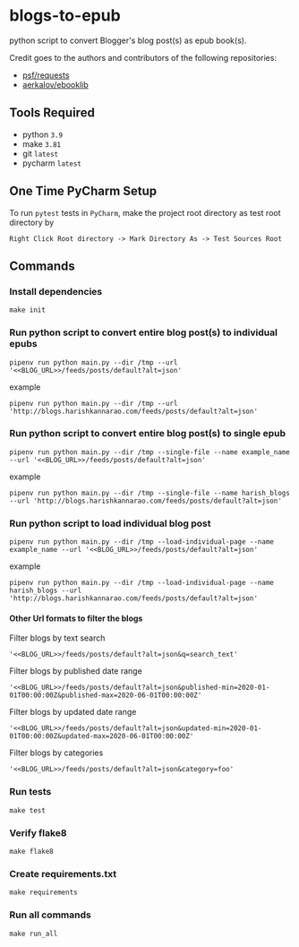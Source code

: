 # blogs-to-epub

python script to convert Blogger's blog post(s) as epub book(s).

Credit goes to the authors and contributors of the following repositories:

* [psf/requests](https://github.com/psf/requests)
* [aerkalov/ebooklib](https://github.com/aerkalov/ebooklib)

## Tools Required

* python `3.9`
* make `3.81`
* git `latest`
* pycharm `latest`

## One Time PyCharm Setup

To run `pytest` tests in `PyCharm`, make the project root directory as test root directory by

    Right Click Root directory -> Mark Directory As -> Test Sources Root

## Commands

### Install dependencies

    make init

### Run python script to convert entire blog post(s) to individual epubs

    pipenv run python main.py --dir /tmp --url '<<BLOG_URL>>/feeds/posts/default?alt=json'

example

    pipenv run python main.py --dir /tmp --url 'http://blogs.harishkannarao.com/feeds/posts/default?alt=json'

### Run python script to convert entire blog post(s) to single epub

    pipenv run python main.py --dir /tmp --single-file --name example_name --url '<<BLOG_URL>>/feeds/posts/default?alt=json'

example

    pipenv run python main.py --dir /tmp --single-file --name harish_blogs --url 'http://blogs.harishkannarao.com/feeds/posts/default?alt=json'

### Run python script to load individual blog post

    pipenv run python main.py --dir /tmp --load-individual-page --name example_name --url '<<BLOG_URL>>/feeds/posts/default?alt=json'

example

    pipenv run python main.py --dir /tmp --load-individual-page --name harish_blogs --url 'http://blogs.harishkannarao.com/feeds/posts/default?alt=json'

#### Other Url formats to filter the blogs

Filter blogs by text search

    '<<BLOG_URL>>/feeds/posts/default?alt=json&q=search_text'

Filter blogs by published date range

    '<<BLOG_URL>>/feeds/posts/default?alt=json&published-min=2020-01-01T00:00:00Z&published-max=2020-06-01T00:00:00Z'

Filter blogs by updated date range

    '<<BLOG_URL>>/feeds/posts/default?alt=json&updated-min=2020-01-01T00:00:00Z&updated-max=2020-06-01T00:00:00Z'

Filter blogs by categories

    '<<BLOG_URL>>/feeds/posts/default?alt=json&category=foo'

### Run tests

    make test

### Verify flake8

    make flake8
    
### Create requirements.txt

    make requirements

### Run all commands

    make run_all
